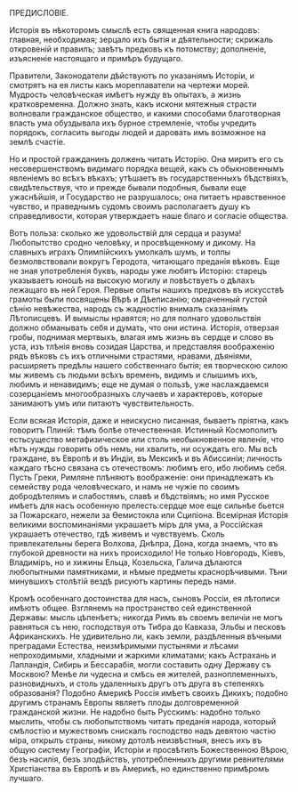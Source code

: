 ПРЕДИСЛОВІЕ.

Исторія въ нѣкоторомъ смыслѣ есть священная книга народовъ: главная, необходимая; зерцало ихъ бытія и дѣятельности; скрижаль откровеній и правилъ; завѣтъ предковъ къ потомству; дополненіе, изъясненіе настоящаго и примѣръ будущаго.

Правители, Законодатели дѣйствуютъ по указаніямъ Исторіи, и смотрятъ на ея листы какъ мореплаватели на чертежи морей. Мудрость человѣческая имѣетъ нужду въ опытахъ, а жизнь кратковременна. Должно знать, какъ искони мятежныя страсти волновали гражданское общество, и какими способами благотворная власть ума обуздывала ихъ бурное стремленіе, чтобы учредить порядокъ, согласить выгоды людей и даровать имъ возможное на землѣ счастіе. 

Но и простой гражданинъ долженъ читать Исторію. Она миритъ его съ несовершенствомъ видимаго порядка вещей, какъ съ обыкновеннымъ явленіемъ во всѣхъ вѣкахъ; утѣшаетъ въ государственныхъ бѣдствіяхъ, свидѣтельствуя, что и прежде бывали подобныя, бывали еще ужаснѣйшія, и Государство не разрушалось; она питаетъ нравственное чувство, и праведнымъ судомъ своимъ располагаетъ душу къ справедливости, которая утверждаетъ наше благо и согласіе общества. 

Вотъ польза: сколько же удовольствій для сердца и разума! Любопытство сродно человѣку, и просвѣщенному и дикому. На славныхъ играхъ Олимпійскихъ умолкалъ шумъ, и толпы безмолвствовали вокругъ Геродота, читающаго преданія вѣковъ. Еще не зная употребленія буквъ, народы уже любятъ Исторію: старецъ указываетъ юношѣ на высокую могилу и повѣствуетъ о дѣлахъ лежащаго въ ней Героя. Первые опыты нашихъ предковъ въ искусствѣ грамоты были посвящены Вѣрѣ и Дѣеписанію; омраченный густой сѣнію невѣжества, народъ съ жадностію внималъ сказаніямъ Лѣтописцевъ. И вымыслы нравятся; но для полнаго удовольствія должно обманывать себя и думать, что они истина. Исторія, отверзая гробы, поднимая мертвыхъ, влагая имъ жизнь въ сердце и слово въ уста, изъ тлѣнія вновь созидая Царства, и представляя воображенію рядъ вѣковъ съ ихъ отличными страстями, нравами, дѣяніями, расширяетъ предѣлы нашего собственнаго бытія; ея творческою силою мы живемъ съ людьми всѣхъ временъ, видимъ и слышимъ ихъ, любимъ и ненавидимъ; еще не думая о пользѣ, уже наслаждаемся созерцаніемъ многообразныхъ случаевъ и характеровъ, которые занимаютъ умъ или питаютъ чувствительность.

Если всякая Исторія, даже и неискусно писанная, бываетъ пріятна, какъ говоритъ ​Плиній​: ​тѣмъ​ болѣе отечественная. Истинный Космополитъ ​есть​ существо метафизическое или столь необыкновенное явленіе, что нѣтъ нужды говорить объ ​немъ​, ни хвалить, ни осуждать его. Мы ​всѣ​ граждане, въ Европѣ и въ Индіи, въ Мексикѣ и въ Абиссиніи; личность каждаго тѣсно связана съ отечествомъ: любимъ его, ибо любимъ себя. Пусть Греки, Римляне плѣняютъ воображеніе: ​они​ принадлежатъ къ семейству рода человѣческаго, и намъ не чужіе по своимъ добродѣтелямъ и слабостямъ, славѣ и бѣдствіямъ; но имя Русское имѣетъ для насъ особенную прелесть: ​сердце​ мое еще сильнѣе бьется за ​Пожарскаго​, нежели за Ѳемистокла или Сципіона. Всемірная Исторія великими воспоминаніями украшаетъ ​міръ​ для ума, а Россійская украшаетъ отечество, гдѣ живемъ и чувствуемъ. Сколь привлекательны берега Волхова, Днѣпра, Дона, когда знаемъ, что въ глубокой древности на нихъ происходило! Не только Новгородъ, Кіевъ, Владиміръ, но и хижины Ельца, ​Козельска​, ​Галича​ дѣлаются любопытными памятниками, и ​нѣмые​ предметы краснорѣчивыми. Тѣни минувшихъ столѣтій вездѣ рисуютъ картины передъ нами. 

Кромѣ особеннаго достоинства для насъ, сыновъ Россіи, ея лѣтописи имѣютъ общее. Взглянемъ на пространство сей единственной Державы: мысль цѣпенѣетъ; никогда Римъ въ своемъ величіи не могъ равняться съ нею, господствуя отъ Тибра до Кавказа, Эльбы и песковъ Африканскихъ. Не удивительно ли, какъ земли, раздѣленныя вѣчными преградами Естества, неизмѣримыми пустынями и лѣсами непроходимыми, хладными и жаркими климатами; какъ Астрахань и Лапландія, Сибирь и Бессарабія, могли составить одну Державу съ Москвою? Менѣе ли чудесна и смѣсь ея жителей, разноплеменныхъ, разновидныхъ, и столь удаленныхъ другъ отъ друга въ степеняхъ образованія? Подобно Америкѣ Россія имѣетъ своихъ Дикихъ; подобно другимъ странамъ Европы являетъ плоды долговременной гражданской жизни. Не надобно быть Русскимъ: надобно только мыслить, чтобы съ любопытствомъ читать преданія народа, который смѣлостію и мужествомъ снискалъ господство надъ девятою частію міра, открылъ страны, никому дотолѣ неизвѣстныя, внесъ ихъ въ общую систему Географіи, Исторіи и просвѣтилъ Божественною Вѣрою, безъ насилія, безъ злодѣйствъ, употребленныхъ другими ревнителями Христіанства въ Европѣ и въ Америкѣ, но единственно примѣромъ лучшаго.
